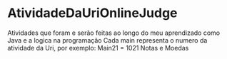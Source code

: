 # AtividadeDaUriOnlineJudge
Atividades que foram e serão feitas ao longo do meu aprendizado como Java e a logica na programação
Cada main representa o numero da atividade da Uri, por exemplo: Main21 = 1021	Notas e Moedas
